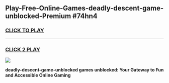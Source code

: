 
## Play-Free-Online-Games-deadly-descent-game-unblocked-Premium #74hn4
<h3>
<a href="https://premium.freeplayer.one?title=deadly-descent-game-unblocked&ref=8M">CLICK TO PLAY</a></h3>
<hr>

<h3>
<a href="https://premium.freeplayer.one?title=deadly-descent-game-unblocked&ref=8M">CLICK 2 PLAY</a>
  
</h3>

<a href="https://premium.freeplayer.one?title=deadly-descent-game-unblocked&ref=8M"><img src="https://clearcache.store/games.png"></a>


**deadly-descent-game-unblocked games unblocked: Your Gateway to Fun and Accessible Online Gaming**
